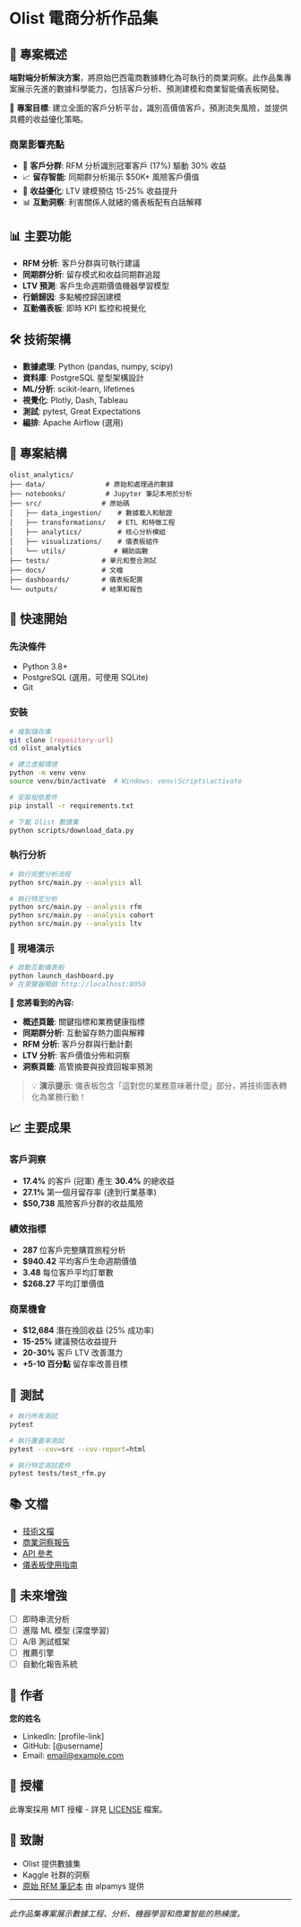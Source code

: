 # Olist 電商分析作品集

## 🎯 專案概述
**端對端分析解決方案**，將原始巴西電商數據轉化為可執行的商業洞察。此作品集專案展示先進的數據科學能力，包括客戶分析、預測建模和商業智能儀表板開發。

🎯 **專案目標**: 建立全面的客戶分析平台，識別高價值客戶，預測流失風險，並提供具體的收益優化策略。

### 商業影響亮點
- 💎 **客戶分群**: RFM 分析識別冠軍客戶 (17%) 驅動 30% 收益
- 📈 **留存智能**: 同期群分析揭示 $50K+ 風險客戶價值
- 🎯 **收益優化**: LTV 建模預估 15-25% 收益提升
- 📊 **互動洞察**: 利害關係人就緒的儀表板配有白話解釋

## 📊 主要功能
- **RFM 分析**: 客戶分群與可執行建議
- **同期群分析**: 留存模式和收益同期群追蹤
- **LTV 預測**: 客戶生命週期價值機器學習模型
- **行銷歸因**: 多點觸控歸因建模
- **互動儀表板**: 即時 KPI 監控和視覺化

## 🛠️ 技術架構
- **數據處理**: Python (pandas, numpy, scipy)
- **資料庫**: PostgreSQL 星型架構設計
- **ML/分析**: scikit-learn, lifetimes
- **視覺化**: Plotly, Dash, Tableau
- **測試**: pytest, Great Expectations
- **編排**: Apache Airflow (選用)

## 📁 專案結構
```
olist_analytics/
├── data/               # 原始和處理過的數據
├── notebooks/          # Jupyter 筆記本用於分析
├── src/               # 原始碼
│   ├── data_ingestion/    # 數據載入和驗證
│   ├── transformations/   # ETL 和特徵工程
│   ├── analytics/         # 核心分析模組
│   ├── visualizations/    # 儀表板組件
│   └── utils/            # 輔助函數
├── tests/             # 單元和整合測試
├── docs/              # 文檔
├── dashboards/        # 儀表板配置
└── outputs/           # 結果和報告
```

## 🚀 快速開始

### 先決條件
- Python 3.8+
- PostgreSQL (選用，可使用 SQLite)
- Git

### 安裝
```bash
# 複製儲存庫
git clone [repository-url]
cd olist_analytics

# 建立虛擬環境
python -m venv venv
source venv/bin/activate  # Windows: venv\Scripts\activate

# 安裝相依套件
pip install -r requirements.txt

# 下載 Olist 數據集
python scripts/download_data.py
```

### 執行分析
```bash
# 執行完整分析流程
python src/main.py --analysis all

# 執行特定分析
python src/main.py --analysis rfm
python src/main.py --analysis cohort
python src/main.py --analysis ltv
```

### 🎥 現場演示
```bash
# 啟動互動儀表板
python launch_dashboard.py
# 在瀏覽器開啟 http://localhost:8050
```

**🎯 您將看到的內容:**
- **概述頁籤**: 關鍵指標和業務健康指標
- **同期群分析**: 互動留存熱力圖與解釋
- **RFM 分析**: 客戶分群與行動計劃
- **LTV 分析**: 客戶價值分佈和洞察
- **洞察頁籤**: 高管摘要與投資回報率預測

> 💡 **演示提示**: 儀表板包含「這對您的業務意味著什麼」部分，將技術圖表轉化為業務行動！

## 📈 主要成果

### 客戶洞察
- **17.4%** 的客戶 (冠軍) 產生 **30.4%** 的總收益
- **27.1%** 第一個月留存率 (達到行業基準)
- **$50,738** 風險客戶分群的收益風險

### 績效指標
- **287** 位客戶完整購買旅程分析
- **$940.42** 平均客戶生命週期價值
- **3.48** 每位客戶平均訂單數
- **$268.27** 平均訂單價值

### 商業機會
- **$12,684** 潛在挽回收益 (25% 成功率)
- **15-25%** 建議預估收益提升
- **20-30%** 客戶 LTV 改善潛力
- **+5-10 百分點** 留存率改善目標

## 🧪 測試
```bash
# 執行所有測試
pytest

# 執行覆蓋率測試
pytest --cov=src --cov-report=html

# 執行特定測試套件
pytest tests/test_rfm.py
```

## 📚 文檔
- [技術文檔](docs/technical.md)
- [商業洞察報告](docs/insights.md)
- [API 參考](docs/api.md)
- [儀表板使用指南](docs/dashboard_guide.md)

## 🎯 未來增強
- [ ] 即時串流分析
- [ ] 進階 ML 模型 (深度學習)
- [ ] A/B 測試框架
- [ ] 推薦引擎
- [ ] 自動化報告系統

## 👤 作者
**您的姓名**
- LinkedIn: [profile-link]
- GitHub: [@username]
- Email: email@example.com

## 📄 授權
此專案採用 MIT 授權 - 詳見 [LICENSE](LICENSE) 檔案。

## 🙏 致謝
- Olist 提供數據集
- Kaggle 社群的洞察
- [原始 RFM 筆記本](https://www.kaggle.com/code/alpamys/rfm-cohort-analysis) 由 alpamys 提供

---
*此作品集專案展示數據工程、分析、機器學習和商業智能的熟練度。*